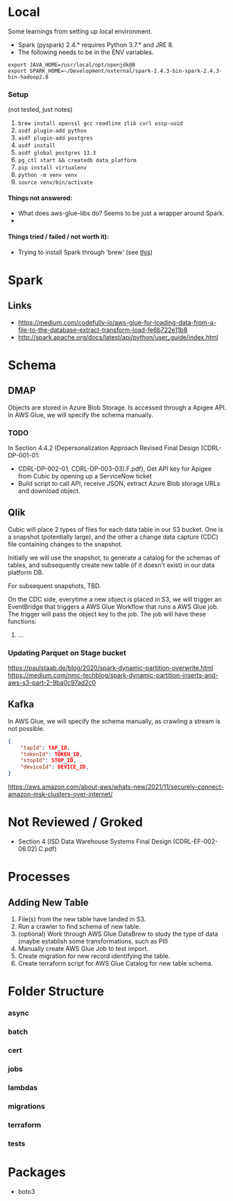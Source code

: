 

# Local

Some learnings from setting up local environment.

* Spark (pyspark) 2.4.* requires Python 3.7.\* and JRE 8.
* The following needs to be in the ENV variables.
```
export JAVA_HOME=/usr/local/opt/openjdk@8
export SPARK_HOME=~/Development/external/spark-2.4.3-bin-spark-2.4.3-bin-hadoop2.8
```

### Setup

(not tested, just notes)

1. `brew install openssl gcc readline zlib curl ossp-uuid`
1. `asdf plugin-add python`
1. `asdf plugin-add postgres`
1. `asdf install`
1. `asdf global postgres 13.3`
1. `pg_ctl start && createdb data_platform`
2. `pip install virtualenv`
3. `python -m venv venv`
4. `source venv/bin/activate`

#### Things not answered:
* What does aws-glue-libs do? Seems to be just a wrapper around Spark.
* 


#### Things tried / failed / not worth it):
* Trying to install Spark through 'brew' (see [this](https://stackoverflow.com/questions/56601226/how-to-install-apache-spark-2-3-3-with-homebrew-on-mac))


# Spark

## Links

* https://medium.com/codefully-io/aws-glue-for-loading-data-from-a-file-to-the-database-extract-transform-load-fe6b722e11b8
* http://spark.apache.org/docs/latest/api/python/user_guide/index.html



# Schema

## DMAP

Objects are stored in Azure Blob Storage. Is accessed through a Apigee API. In AWS Glue, we will specify the schema manually.

### TODO

In Section 4.4.2 (Depersonalization Approach Revised Final Design (CDRL-DP-001-01:

* CDRL-DP-002-01, CDRL-DP-003-03).F.pdf), Get API key for Apigee from Cubic by opening up a ServiceNow ticket
* Build script to call API, receive JSON, extract Azure Blob storage URLs and download object.



## Qlik

Cubic will place 2 types of files for each data table in our S3 bucket. One is a snapshot (potentially large), and the other a change data capture (CDC) file containing changes to the snapshot.

Initially we will use the snapshot, to generate a catalog for the schemas of tables, and subsequently create new table (if it doesn't exist) in our data platform DB.

For subsequent snapshots, TBD.

On the CDC side, everytime a new object is placed in S3, we will trigger an EventBridge that triggers a AWS Glue Workflow that runs a AWS Glue job. The trigger will pass the object key to the job. The job will have these functions:

1. ...


### Updating Parquet on Stage bucket
https://paulstaab.de/blog/2020/spark-dynamic-partition-overwrite.html
https://medium.com/nmc-techblog/spark-dynamic-partition-inserts-and-aws-s3-part-2-9ba0c97ad2c0



## Kafka

In AWS Glue, we will specify the schema manually, as crawling a stream is not possible.

```json
{
	"tapId": TAP_ID,
	"tokenId": TOKEN_ID,
	"stopId": STOP_ID,
	"deviceId": DEVICE_ID,
}
```

https://aws.amazon.com/about-aws/whats-new/2021/11/securely-connect-amazon-msk-clusters-over-internet/



# Not Reviewed / Groked

* Section 4 (ISD Data Warehouse Systems Final Design (CDRL-EF-002-06.02).C.pdf)





# Processes

## Adding New Table

1. File(s) from the new table have landed in S3.
2. Run a crawler to find schema of new table.
3. (optional) Work through AWS Glue DataBrew to study the type of data (maybe establish some transformations, such as PII)
4. Manually create AWS Glue Job to test import.
5. Create migration for new record identifying the table.
6. Create terraform script for AWS Glue Catalog for new table schema.



# Folder Structure

### async

### batch

### cert

### jobs

### lambdas

### migrations

### terraform

### tests

# Packages

* boto3


